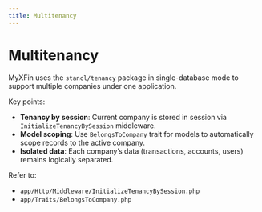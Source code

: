 ```yaml
---
title: Multitenancy
---
```


# Multitenancy

MyXFin uses the `stancl/tenancy` package in single-database mode to support multiple companies under one application.

Key points:

- **Tenancy by session**: Current company is stored in session via `InitializeTenancyBySession` middleware.
- **Model scoping**: Use `BelongsToCompany` trait for models to automatically scope records to the active company.
- **Isolated data**: Each company’s data (transactions, accounts, users) remains logically separated.

Refer to:

- `app/Http/Middleware/InitializeTenancyBySession.php`
- `app/Traits/BelongsToCompany.php`
